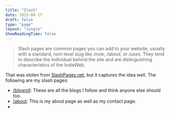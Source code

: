 ```yaml
---
title: "Slash"
date: 2025-08-17
draft: false
type: "page"
layout: "single"
ShowReadingTime: false
---
```


> Slash pages are common pages you can add to your website, usually with a standard, root-level slug like _/now_, _/about_, or _/uses_. They tend to describe the individual behind the site and are distinguishing characteristics of the IndieWeb.

That was stolen from [SlashPages.net](https://slashpages.net/), but it captures the idea well. The following are my slash pages:

- [/blogroll](/blogroll): These are all the blogs I follow and think anyone else should too.
- [/about](/about): This is my about page as well as my contact page.
- []()
